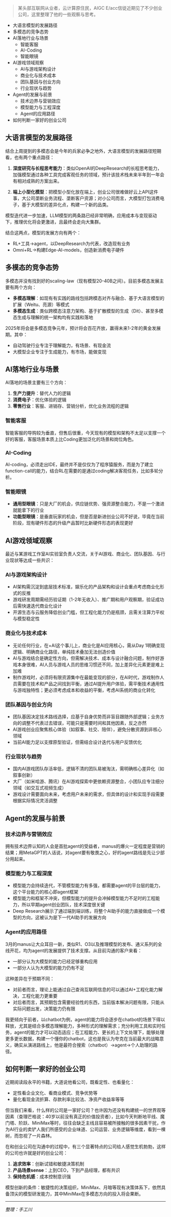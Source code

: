 
> 某头部互联网从业者，云计算原住民，AIGC E/acc信徒近期见了不少创业公司，这里整理了他的一些观察与思考。

<!-- TOC -->

- 大语言模型的发展路径
- 多模态的竞争态势
- AI落地行业与场景
    - 智能客服
    - AI-Coding
    - 智能眼镜
- AI游戏领域观察
    - AI与游戏架构设计
    - 商业化与技术成本
    - 团队基因与创业方向
    - 行业现状与趋势
- Agent的发展与前景
    - 技术边界与营销效应
    - 模型能力与工程深度
    - Agent的应用路径
- 如何判断一家好的创业公司

<!-- /TOC -->


## 大语言模型的发展路径

结合上周提到的多模态会是今年的兵家必争之地外，大语言模型的发展路径短期看，也有两个重点路径：

1. **深度研究与长程思考能力**：类似OpenAI的DeepResearch的长程思考能力，加强模型通过各种工具完成客观任务的领域，预计该技术栈未来半年到一年会有相对成熟的方案出来。

2. **端上小型化模型**：把模型小型化放在端上，创业公司很难做好云上API这件事，大公司垄断业务流程、垄断客户资源；对小公司而言，大模型打包消费电子，基于大模型的差异化点，构建一个新的品类。

模型迭代进一步加速，LLM模型的两条路已经非常明确，应用成本与变现驱动下，推理优化将会更激进，且最终会走向大集群。

结合这两点，模型的发展方向有两个：
- RL+工具->agent，以DeepResearch为代表，改造现有业务
- Omni+RL->构建Edge-AI-models，创造新消费电子硬件

## 多模态的竞争态势

多模态并没有找到好的scaling-law（现有模型20-40B之间）。目前多模态发展主要有两个方向：

- **多模态理解**：如现有有实践的路线包括跨模态对齐与融合、基于大语言模型的扩展（Weitu、亮源）等模式
- **多模态生成**：类似跨模态注意力架构、基于扩散模型的生成（Dit）、甚至多模态生成与理解的统一架构均有实践和落地

2025年将会是多模态竞争元年，预计将会百花齐放，赢得未来1-2年的黄金发展期。其中：
- 自动驾驶行业专注于理解能力，有场景、有现金流
- 大模型企业专注于生成能力，有市场，能做变现

## AI落地行业与场景

AI落地的场景主要有三个方向：
1. **生产力提升**：替代人力的逻辑
2. **消费电子**：优化体验的逻辑
3. **零售行业**：客服、进销存、营销分析，优化业务流程的逻辑

### 智能客服

智能客服的导购较为垂直，但售后很重，今天现有的模型和架构不太足以支撑一个好的客服，客服场景本质上比Coding更加泛化的场景和岗位角色。

### AI-Coding

AI-coding，必须走出IDE，最终并不是仅仅为了程序猿服务，而是为了建立function-call的能力，结合RL在需要的是通过coding解决客观任务，比如多轮分析。

### 智能眼镜

- **通用型眼镜**：只是大厂的机会，供应链优势、强资源整合能力，不是一个激进就能拿下的行业
- **功能型眼镜**：是垂直玩家的机会，但是否是新进创业公司不好说，毕竟在当前阶段，现有硬件形态的升级产品暂时比新硬件形态的表现更好

## AI游戏领域观察

最近与某游戏工作室AI实验室负责人交流，关于AI游戏、商业化、团队基因、与行业现状等达成一些共识：

### AI与游戏架构设计

- AI架构需沉淀到底层技术标准，娱乐化的产品架构和设计会重点考虑商业化形式的反推
- 游戏研发周期需经历验证期（1-2年无收入）、推广期和用户观察期，验证成功后需快速迭代商业化设计
- 开源生态与云服务降低创业门槛，但工程化能力仍是瓶颈，且需关注算力平权与模型稳定性

### 商业化与技术成本

- 无论任何行业，在+AI这个事儿上，商业化是AI应用核心，需从Day 1明确变现逻辑、明确商业化路径，单纯技术叠加无法创造价值
- AI与游戏结合是确定性方向，但需解决技术、成本与设计融合问题，制作好游戏本身很难，AI人员与游戏人员的思维习惯还不同，加上差异化元素更是难上加难
- 制作游戏时，必须将有限资源集中在最能变现的部分，在AI时代，游戏制作人员需要在技术和产品之间找到平衡，通过AI提升用户体验，需平衡技术通用性与游戏独特性；更必须考虑成本和收益的平衡，考虑AI系统的商业化转化

### 团队基因与创业方向

- 团队基因决定技术路线选择，应基于自身优势而非盲目跟随外部逻辑；业务方向的调整不代表过去错误，可能只是需要时间和其他因素，反之亦然
- AI游戏创业应聚焦核心体验（如叙事、社交、陪伴），避免分散资源到非核心领域
- 当前AI能力足以支撑原型验证，但需结合设计迭代与用户反馈优化

### 行业现状与趋势

- 国内AI游戏团队存活率低，逻辑不清的团队易被淘汰，需明确核心差异化（如叙事创新）
- 大厂（如米哈游、腾讯）在AI游戏探索中更依赖资源整合，小团队应专注细分领域（如交互式视频生成）
- 游戏设计需要面向未来，考虑用户未来的需求，但具体的设计和实现手段需要根据实际情况灵活调整

## Agent的发展与前景

### 技术边界与营销效应

拥有技术边界认知的人会是首批agent的受益者，manus的爆火一定程度是营销的结果；用MetaGPT的人话说，对agent要有敬畏之心，好的agent路线是先让少部分用起来。

### 模型能力与工程深度

- 模型能力会持续迭代，不管模型能力有多强，都需要agent的平台层的能力，这个平台能力的核心即agent框架
- 模型能力和框架不冲突，但模型能力的提升会冲掉模型能力不足时的工程能力，所以早期agent创业团队，技术深度很关键
- Deep Research展示了通过端到端训练，将整个AI助手的能力直接做成一个模型的方向，这被认为是下一代AI助手的发展方向

### Agent的应用路径

3月的manus让大众耳目一新，类似R1、O3以及推理模型的发布、通义系列的全线开花，均为agent的发展提供了技术支撑。从目前沟通的客户来看：
- 一部分认为大模型的能力已经足够重构应用
- 一部分人认为大模型的能力仍有不足

这种差异在于预期不同：
- 对前者而言，理论上能通过自己查询互联网信息的可以通过AI+工程化能力解决，工程化能力更重要
- 对后者而言，其预期包含需要经验性的东西，当前版本解决问题有限，只能从实际问题出发，决策能力仍有限

我更倾向于前者，以chatbot为例，agent的能力将会逐步在chatbot的场景下得以释放，尤其是结合多模态理解能力，多种形式的理解需求；充分利用工具和实时任务，agent的能力才可以动态适应；在工程能力、更长的上下文处理下，能够处理更多更长数据，构建一个懂你的chatbot，这也是我认为夸克在当前最大的战略意义，确实从演进路线上，他是最符合搜索（chatbot）->agent->个人助理的路径。

## 如何判断一家好的创业公司

近期阅读段永平的书籍，大道说他看公司，既看定性、也看量化：
- 定性看企业文化、看商业模式、竞争优势等
- 量化看现金流折算、存款利率比较法、净资产收益率等等

但当我们来看，什么样的公司是一家好公司？也许因为还没有构建统一的世界观等因素（查理芒格说：40岁以前没有真正的价值投资者），比如今天判断地平线、魔门塔、阶跃、MiniMax等时，往往会缺乏主线且容易被所接触的很多因素干扰，作为AI行业的卖铲人我们所感受的企业味道、公司运营、业务逻辑等维度，看到一棵树，而忽视了一片森林。

在和创业公司在沟通中的过程中，有三个显著特点的公司给人感觉生机勃勃，这样的公司也许就是好的创业公司：

1. **追求效率**：创新试错和敏捷决策机制
2. **产品场景sense**：上到CEO，下到产品经理，都有共识
3. **保持危机感**：成本控制意识强

模型创新的条件：敏捷性的决策组织，MiniMax、月暗等现有决策体系下，依然具备顶尖的模型研发能力，其中MiniMax在多模态方向的投入将会果断。

---

*整理：手工川* 
